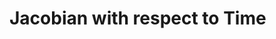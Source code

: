 # Jacobian with respect to Time


<!-- ## Derivative of a Rotation Matrix

Given a rotation vector $\boldsymbol{\rho} = \theta \hat{\mathbf{e}}$, we have formulated Rodrigues' formula previously as follows:

$$
\begin{align}
\mathbf{R}(\boldsymbol{\rho}) = \mathbf{R}(\hat{\mathbf{e}}, \theta)  &= \mathbf{e}^{\left[ \boldsymbol{\rho} \right]_\times} = \mathbf{I} + \sin \theta \left[ \hat{\mathbf{e}} \right]_\times + \left(1 - \cos \theta \right) \left[ \hat{\mathbf{e}} \right]^2_\times \\
&= \mathbf{I} + \frac{\sin \theta}{\theta} \left[ \boldsymbol{\rho} \right]_\times + \frac{1 - \cos \theta}{\theta^2} \left[ \boldsymbol{\rho} \right]^2_\times.
\end{align}
$$

Derivative of a rotation matrix with respect to a variable of interest (whether it is time or a rotation vector component, $\rho_1$ etc.) can be expressed as:

$$
\frac{\partial}{\partial x} \mathbf{R}(\boldsymbol{\rho}) = \left[ \mathbf{J} \frac{\partial \boldsymbol{\rho}}{\partial x} \right]_\times \mathbf{R}(\boldsymbol{\rho}),
$$

where $\mathbf{J}$ is the Jacobian matrix that is derived from the $SE(3)$ exponential map matrix:

$$
\mathbf{J} = \mathbf{I} + \frac{1 - \cos \theta}{\theta^2} \left[ \boldsymbol{\rho} \right]_\times + \frac{\theta - \sin \theta}{\theta^3} \left[ \boldsymbol{\rho} \right]^2_\times.
$$ -->